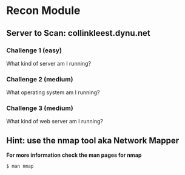 # Recon Module

## Server to Scan: collinkleest.dynu.net

### Challenge 1 (easy)
What kind of server am I running? 


### Challenge 2 (medium)
What operating system am I running?

### Challenge 3 (medium)
What kind of web server am I running?

## Hint: use the nmap tool aka Network Mapper
**For more information check the man pages for nmap**
```bash
$ man nmap
```
